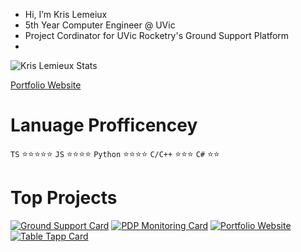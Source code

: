 - Hi, I’m Kris Lemeiux
- 5th Year Computer Engineer @ UVic
- Project Cordinator for UVic Rocketry's Ground Support Platform
- 
![Kris Lemieux Stats](https://github-readme-stats.vercel.app/api?username=klemie&show_icons=true&bg_color=fffffff&hide_rank=true)

[Portfolio Website](https://klemie.github.io/Portfolio)

# Lanuage Profficencey

`TS` ⭐⭐⭐⭐⭐
`JS` ⭐⭐⭐⭐
`Python` ⭐⭐⭐⭐
`C/C++` ⭐⭐⭐
`C#` ⭐⭐

# Top Projects

[![Ground Support Card](https://github-readme-stats.vercel.app/api/pin/?username=UVicRocketry&repo=Ground-Support)](https://github.com/UVicRocketry/Ground-Support.git)
[![PDP Monitoring Card](https://github-readme-stats.vercel.app/api/pin/?username=UVicRocketry&repo=PDP-Monitoring-System)](https://github.com/UVicRocketry/PDP-Monitoring-System.git)
[![Portfolio Website](https://github-readme-stats.vercel.app/api/pin/?username=klemie&repo=Portfolio)](https://github.com/klemie/Portfolio)
[![Table Tapp Card](https://github-readme-stats.vercel.app/api/pin/?username=TableTapp&repo=TableTapp)](https://github.com/TableTapp/TableTapp.git)

<!---
klemie/klemie is a ✨ special ✨ repository because its `README.md` (this file) appears on your GitHub profile.
You can click the Preview link to take a look at your changes.
--->
